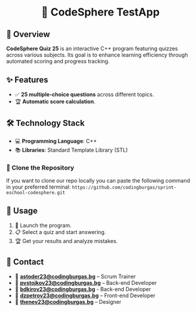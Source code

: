 <h1 align="center">📘 CodeSphere TestApp</h1>
 
## 📢 Overview
 
**CodeSphere Quiz 25** is an interactive C++ program featuring quizzes across various subjects. Its goal is to enhance learning efficiency through automated scoring and progress tracking.
 
## ✨ Features
 
- ✅ **25 multiple-choice questions** across different topics.
- 🏆 **Automatic score calculation**.
 
## 🛠 Technology Stack
 
- 💻 **Programming Language**: C++
- 📚 **Libraries**: Standard Template Library (STL)
 
 
### 📂 Clone the Repository
If you want to clone our repo locally you can paste the following command in your preferred terminal:
`https://github.com/codingburgas/sprint-eschool-codesphere.git`
 
## 🚀 Usage
 
1. 🏁 Launch the program.
2. 📋 Select a quiz and start answering.
3. 🏆 Get your results and analyze mistakes.
 
## 📧 Contact
 
- 📩 **astoder23@codingburgas.bg** – Scrum Trainer
- 📩 **pvstojkov23@codingburgas.bg** – Back-end Developer
- 📩 **bdkirov23@codingburgas.bg** - Back-end Developer
- 📩 **dzpetrov23@codingburgas.bg** – Front-end Developer
- 📩 **thenev23@codingburgas.bg** – Designer
